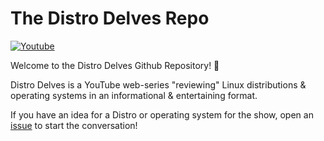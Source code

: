 # The Distro Delves Repo

[![Youtube](https://img.shields.io/badge/Egee-Youtube-e62117.svg)](https://www.youtube.com/c/Egeeirl)

Welcome to the Distro Delves Github Repository! 👋

Distro Delves is a YouTube web-series "reviewing" Linux distributions & operating systems in an informational & entertaining format.

If you have an idea for a Distro or operating system for the show, open an [issue](https://github.com/egee-irl/distro-delves/issues) to start the conversation!
